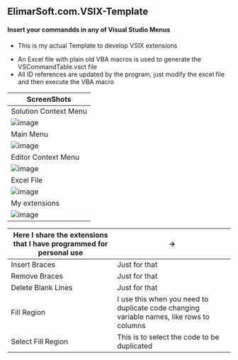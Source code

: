 ## ElimarSoft.com.VSIX-Template
#### Insert your commandds in any of Visual Studio Menus


* This is my actual Template to develop VSIX extensions
+ An Excel file with plain old VBA macros is used to generate the VSCommandTable.vsct file
+ All ID references are updated by the program, just modify the excel file and then execute the VBA macro

|ScreenShots|
|-
|Solution Context Menu|Main Menu
|![image](https://user-images.githubusercontent.com/18607754/163107690-2a20f0b8-b6ce-493d-8a7a-ec37034c43d2.png)
|Main Menu
|![image](https://user-images.githubusercontent.com/18607754/163108522-ff20eafc-a2b3-40c7-9353-d44fc28035e5.png)|
|Editor Context Menu
|![image](https://user-images.githubusercontent.com/18607754/163110639-7d578206-3c4c-4b2c-8b83-531f65e6c24b.png)
|Excel File
|![image](https://user-images.githubusercontent.com/18607754/163099322-de1b04a5-a4cb-49c3-85a3-3c723d34b7fa.png "Excel Table")
|My extensions
|![image](https://user-images.githubusercontent.com/18607754/163117037-53919c83-8bd4-4099-8a1d-3ab51ada4991.png)


|Here I share the extensions that I have programmed for personal use|->|
|-|-
|Insert Braces|Just for that|
|Remove Braces|Just for that|
|Delete Blank Lines|Just for that|
|Fill Region|I use this when you need to duplicate code changing variable names, like rows to columns|
|Select Fill Region|This is to select the code to be duplicated|




